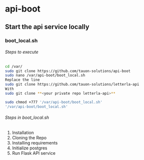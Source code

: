 # api-boot
## Start the api service locally
### boot_local.sh
###### Steps to execute
```bash
cd /var/
sudo git clone https://github.com/tauon-solutions/api-boot
sudo nano /var/api-boot/boot_local.sh
Replace the line 
sudo git clone https://github.com/tauon-solutions/letterla-api
With
sudo git clone **<your private repo letterla-api>**

sudo chmod +777 '/var/api-boot/boot_local.sh'
'/var/api-boot/boot_local.sh'
```
###### Steps in boot_local.sh
  1. Installation
  2. Cloning the Repo
  3. Installing requirements
  4. Initialize postgres
  5. Run Flask API service
